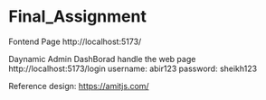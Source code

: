 # Final_Assignment

Fontend Page
http://localhost:5173/

Daynamic  Admin DashBorad handle the web page
http://localhost:5173/login
username: abir123
password: sheikh123

Reference design: https://amitjs.com/